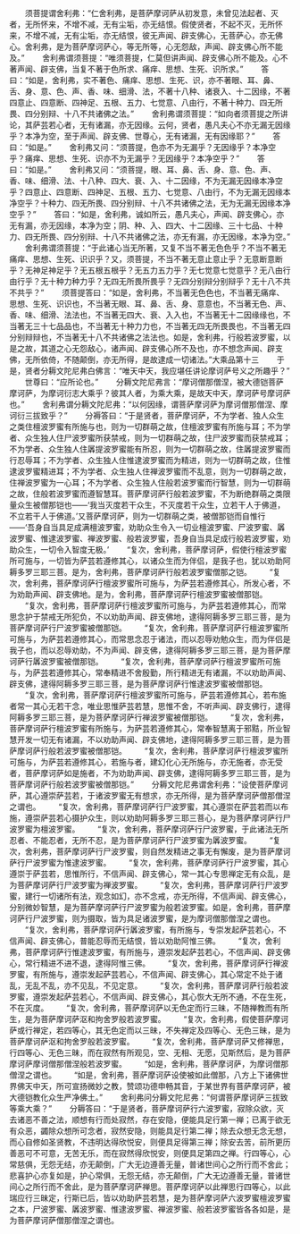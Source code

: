 <!-- { "loadSidebar": true } -->
　　须菩提谓舍利弗：“仁舍利弗，是菩萨摩诃萨从初发意，未曾见法起者、灭者，无所怀来，不增不减，无有尘垢，亦无结恨。假使贤者，不起不灭，无所怀来，不增不减，无有尘垢，亦无结恨，彼无声闻、辟支佛心，无菩萨心，亦无佛心。舍利弗，是为菩萨摩诃萨心，等无所等，心无怨敌，声闻、辟支佛心所不能及。”
　　舍利弗谓须菩提：“唯须菩提，仁莫但讲声闻、辟支佛心所不能及。心不著声闻、辟支佛，当复不著于色所求、痛痒、思想、生死、识所求。”
　　答曰：“如是，舍利弗，实不著色、痛痒、思想、生死、识，亦不著眼、耳、鼻、舌、身、意、色、声、香、味、细滑、法，不著十八种、诸衰入、十二因缘，不著四意止、四意断、四神足、五根、五力、七觉意、八由行，不著十种力、四无所畏、四分别辩、十八不共诸佛之法。”
　　舍利弗谓须菩提：“如向者须菩提之所讲论，其萨芸若心者，无有诸漏，亦无因缘。云何，贤者，愚凡夫心不亦无漏无因缘乎？本净为空，至于声闻、辟支佛、世尊心，无有诸漏，无有因缘耶？”
　　答曰：“如是。”
　　舍利弗又问：“须菩提，色亦不为无漏乎？无因缘乎？本净空乎？痛痒、思想、生死、识亦不为无漏乎？无因缘乎？本净空乎？”
　　答曰：“如是。”
　　舍利弗又问：“须菩提，眼、耳、鼻、舌、身、意、色、声、香、味、细滑、法、十八种、四大、衰、入、十二因缘，不为无漏无因缘本净空乎？四意止、四意断、四神足、五根、五力、七觉意、八由行，不为无漏无因缘本净空乎？十种力、四无所畏、四分别辩、十八不共诸佛之法，无为无漏无因缘本净空乎？”
　　答曰：“如是，舍利弗，诚如所云，愚凡夫心，声闻、辟支佛心，亦无有漏，亦无因缘，本净为空；阴、种、入、四大、十二因缘、三十七品、十种力、四无所畏、四分别辩、十八不共诸佛之法，亦无有漏，亦无因缘，本净为空。”
　　舍利弗谓须菩提：“于此诸心当无所著，又复不当不著无色色乎？不当不著无痛痒、思想、生死、识识乎？又，须菩提，不当不著无意止意止乎？无意断意断乎？无神足神足乎？无五根五根乎？无五力五力乎？无七觉意七觉意乎？无八由行由行乎？无十种力种力乎？无四无所畏所畏乎？无四分别辩分别辩乎？无十八不共不共乎？”
　　须菩提答曰：“如是，舍利弗，不当著无色色也，不当著无痛痒、思想、生死、识识也，不当著无眼、耳、鼻、舌、身、意意也，不当著无色、声、香、味、细滑、法法也，不当著无四大、衰、入入也，不当著无十二因缘缘也，不当著无三十七品品也，不当著无十种力力也，不当著无四无所畏畏也，不当著无四分别辩辩也，不当著无十八不共诸佛之法法也。如是，舍利弗，行般若波罗蜜，以是之故，其道之心无怨敌心，诸声闻、辟支佛心所不及也，亦不想念声闻、辟支佛，无所依倚，不随颠倒，亦无所得，是故逮成一切诸法。”大乘品第十三
　　于是，贤者分耨文陀尼弗白佛言：“唯天中天，我应堪任讲论摩诃萨号义之所趣乎？”
　　世尊曰：“应所论也。”
　　分耨文陀尼弗言：“摩诃僧那僧涅，被大德铠菩萨摩诃萨，为摩诃衍志大乘乎？彼其人者，为乘大乘，是故天中天，摩诃萨号摩诃萨也。”
　　舍利弗谓分耨文陀尼弗：“以何因缘，谓菩萨摩诃萨为摩诃僧那僧涅、摩诃衍三拔致乎？”
　　分褥答曰：“于是贤者，菩萨摩诃萨，不为学者、独人众生之类住檀波罗蜜有所施与也，则为一切群萌之故，住檀波罗蜜有所施与耳；不为学者、众生独人住尸波罗蜜所获禁戒，则为一切群萌之故，住尸波罗蜜而获禁戒耳；不为学者、众生独人住羼提波罗蜜能有所忍，则为一切群萌之故，住羼提波罗蜜而行忍辱耳；不为学者、众生独人住惟逮波罗蜜而为精进，则为一切群萌之故，住惟逮波罗蜜精进耳；不为学者、众生独人住禅波罗蜜而不乱意，则为一切群萌之故，住禅波罗蜜为一心耳；不为学者、众生独人住般若波罗蜜而行智慧，则为一切群萌之故，住般若波罗蜜而遵智慧耳。菩萨摩诃萨行般若波罗蜜，不为断绝群萌之类限量众生被僧那铠也——‘我当灭度若干众生，不灭度若干众生，立若干人于佛道，不立若干人于佛道。’又菩萨摩诃萨，则为一切群萌之类，被僧那铠而自惟行——‘吾身自当具足成满檀波罗蜜，劝助众生令入一切业檀波罗蜜、尸波罗蜜、羼波罗蜜、惟逮波罗蜜、禅波罗蜜、般若波罗蜜，吾身自当具足成行般若波罗蜜，劝助众生，一切令入智度无极。’
　　“复次，舍利弗，菩萨摩诃萨，假使行檀波罗蜜所可施与，一切皆为萨芸若遵修其心，以诸众生而为伴侣，是我子也，犹以劝助阿耨多罗三耶三菩。是为，舍利弗，菩萨摩诃萨行般若波罗蜜僧那之铠。
　　“复次，舍利弗，菩萨摩诃萨行檀波罗蜜所可施与，为萨芸若遵修其心，所发心者，不为劝助声闻、辟支佛地。是为，舍利弗，菩萨摩诃萨行檀波罗蜜被僧那铠。
　　“复次，舍利弗，菩萨摩诃萨行檀波罗蜜所可施与，为萨芸若遵修其心，而常思念护于禁戒无所犯负，不以劝助声闻、辟支佛地，逮得阿耨多罗三耶三菩，是为菩萨摩诃萨行尸波罗蜜被僧那铠。
　　“复次，舍利弗，菩萨摩诃萨行檀波罗蜜所可施与，为萨芸若遵修其心，而常思念忍于诸法，而以忍辱劝勉众生，而为伴侣是我子也，而以忍辱劝助，不为声闻、辟支佛，逮得阿耨多罗三耶三菩，是为菩萨摩诃萨行羼波罗蜜被僧那铠。
　　“复次，舍利弗，菩萨摩诃萨行檀波罗蜜所可施与，为萨芸若遵修其心，常奉精进不舍殷勤，所行精进无有诸漏，不以劝助声闻、辟支佛，逮得阿耨多罗三耶三菩，是为菩萨摩诃萨行惟逮波罗蜜被僧那铠。
　　“复次，舍利弗，菩萨摩诃萨行檀波罗蜜所可施与，萨芸若遵修其心，若布施者常一其心无若干念，唯业思惟萨芸若慧，思惟不舍，不听声闻、辟支佛行，逮得阿耨多罗三耶三菩，是为菩萨摩诃萨行禅波罗蜜被僧那铠。
　　“复次，舍利弗，菩萨摩诃萨行檀波罗蜜有所施与，为萨芸若遵修其心，常奉智慧离于邪黠，所业智慧开发一切无有诸漏，不以劝助声闻、辟支佛地，逮得阿耨多罗三耶三菩，是为菩萨摩诃萨行般若波罗蜜被僧那铠。
　　“复次，舍利弗，菩萨摩诃萨行檀波罗蜜所可施与，为萨芸若遵修其心，若施与者，建幻化心无所施与，亦无施者，亦无受者，菩萨摩诃萨如是施者，不为劝助声闻、辟支佛，逮得阿耨多罗三耶三菩，是为菩萨摩诃萨行般若波罗蜜被僧那铠。”
　　分耨文陀尼弗谓舍利弗：“设使菩萨摩诃萨，其心遵崇萨芸若，于诸波罗蜜无有想求，亦无所得，是为菩萨摩诃萨僧那僧涅之谓也。
　　“复次，舍利弗，菩萨摩诃萨行尸波罗蜜，其心遵崇在萨芸若而以布施，遵崇萨芸若心摄护众生，则以劝助阿耨多罗三耶三菩心，是为菩萨摩诃萨行尸波罗蜜为檀波罗蜜。
　　“复次，舍利弗，菩萨摩诃萨行尸波罗蜜，于此诸法无所忍者、不能忍者，无所不忍，是为菩萨摩诃萨行尸波罗蜜为羼波罗蜜。
　　“复次，舍利弗，菩萨摩诃萨行尸波罗蜜，则自然发精进之事无有懈废，是为菩萨摩诃萨行尸波罗蜜为惟逮波罗蜜。
　　“复次，舍利弗，菩萨摩诃萨行尸波罗蜜，其心遵崇于萨芸若，思惟所行，不信声闻、辟支佛心，常一其心专思禅定无有众乱，是为菩萨摩诃萨行尸波罗蜜为禅波罗蜜。
　　“复次，舍利弗，菩萨摩诃萨行尸波罗蜜，建行一切诸所有法，观念如幻，亦不念戒，亦无所得，不信声闻、辟支佛心，分别微妙智慧，是为菩萨摩诃萨行尸波罗蜜为般若波罗蜜。如是，舍利弗，菩萨摩诃萨行尸波罗蜜，则为摄取，皆为具足诸波罗蜜，是为摩诃僧那僧涅之谓也。
　　“复次，舍利弗，菩萨摩诃萨行羼波罗蜜，有所施与，专崇发起萨芸若心，不信声闻、辟支佛心，普能忍辱而无结恨，皆以劝助阿惟三佛。
　　“复次，舍利弗，菩萨摩诃萨行惟逮波罗蜜，有所施与，遵崇发起萨芸若心，不信声闻、辟支佛心，常行精进不进不退，逮得阿惟三佛。
　　“复次，舍利弗，菩萨摩诃萨行禅波罗蜜，有所施与，遵崇发起萨芸若心，不信声闻、辟支佛心，其心常定不处于诸乱，无乱不乱，亦不见乱，不见定意。
　　“复次，舍利弗，菩萨摩诃萨行般若波罗蜜，遵崇发起萨芸若心，不信声闻、辟支佛心，其心恢大无所不通，不在生死，不在灭度。
　　“复次，舍利弗，菩萨摩诃萨以无色定而行三昧，不随禅教而有所生，是为菩萨摩诃萨沤和拘舍罗般若波罗蜜。
　　“复次，舍利弗，假使菩萨摩诃萨或行禅定，若四等心，其无色定而以三昧，不失禅定及四等心、无色三昧，是为菩萨摩诃萨沤和拘舍罗般若波罗蜜。
　　“复次，舍利弗，菩萨摩诃萨又修禅思，行四等心、无色三昧，而在寂然有所观见，空、无相、无愿，见斯然后，是为菩萨摩诃萨摩诃僧那僧涅般若波罗蜜。
　　“如是，舍利弗，菩萨摩诃萨，为摩诃僧那僧涅之谓也。
　　“如是，舍利弗，菩萨摩诃萨设使被如此僧那，八方上下诸佛世界佛天中天，所可宣扬微妙之教，赞颂功德申畅其音，于某世界有菩萨摩诃萨，被大德铠教化众生严净佛土。”
　　舍利弗问分耨文陀尼弗：“何谓菩萨摩诃萨三拔致等乘大乘？”
　　分耨答曰：“于是贤者，菩萨摩诃萨行六波罗蜜，寂除众欲，灭去诸恶不善之法，顺想有行而处寂然，存在安隐，便能具足行第一禅；已离于欲无有众恶，蠲除众想所可念者，寂然安隐，则能具足行第二禅；除去众想无念无想，而心自修如圣贤教，不违明达得欣悦安，则便具足得第三禅；除安去苦，前所更历善恶可不可意，无苦无乐，而在寂然得欣悦安，则便具足第四之禅。行四等心，心常慈俱，无怨无结，亦无颠倒，广大无边遵善无量，普诸世间心之所行而不舍此；悲喜护心亦复如是，护心常俱，无怨无结，亦无颠倒，广大无边遵善无量，普诸世间心之所行而不舍此，是为菩萨摩诃萨禅思。菩萨摩诃萨以此禅思行四等心，以此瑞应行三昧定，行斯已后，皆以劝助萨芸若慧，是为菩萨摩诃萨六波罗蜜檀波罗蜜之本，尸波罗蜜、羼波罗蜜、惟逮波罗蜜、禅波罗蜜、般若波罗蜜皆各各如是，是为菩萨摩诃萨僧那僧涅之谓也。
